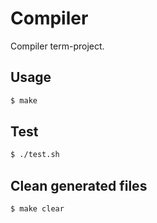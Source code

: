 # Compiler
Compiler term-project.

## Usage
```bash
$ make
```

## Test
```bash
$ ./test.sh
```

## Clean generated files
```bash
$ make clear
```